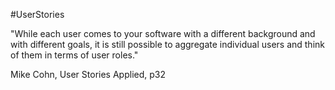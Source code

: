 #UserStories

"While each user comes to your software with a different background and with different goals, it is still possible to aggregate individual users and think of them in terms of user roles."

Mike Cohn, User Stories Applied, p32
